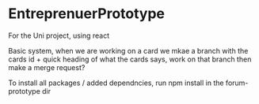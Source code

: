 # EntreprenuerPrototype
For the Uni project, using react 

Basic system, when we are working on a card we mkae a branch with the cards id + quick heading of what the cards says,
 work on that branch then make a merge request?

 To install all packages / added dependncies, run npm install in the forum-prototype dir